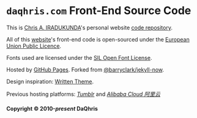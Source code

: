 # `daqhris.com` Front-End Source Code

This is [Chris A. IRADUKUNDA](https://daqhris.com)'s personal website [code repository](https://github.com/daqhris/daqhris.github.io).

All of this [website](https://daqhris.com/)'s front-end code is open-sourced under the [European Union Public Licence](https://github.com/daqhris/daqhris.github.io/blob/master/licence.md).

Fonts used are licensed under the [SIL Open Font License](https://raw.githubusercontent.com/daqhris/daqhris.github.io/master/style/LICENSE_OFL.txt).

Hosted by [GitHub Pages](https://pages.github.com/). Forked from [@barryclark/jekyll-now](https://github.com/barryclark/jekyll-now).

Design inspiration: [Written Theme](https://www.tumblr.com/theme/38737).

Previous hosting platforms: [*Tumblr*](https://www.tumblr.com) and [*Alibaba Cloud 阿里云*](https://cn.aliyun.com)

#### Copyright © 2010-*present* DaQhris
